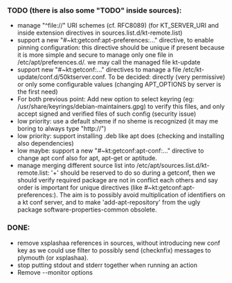 
### TODO (there is also some "TODO" inside sources):

* manage "^file://" URI schemes (cf. RFC8089) (for KT_SERVER_URI and inside extension directives in sources.list.d/kt-remote.list)
* support a new "#~kt:getconf:apt-preferences:..." directive, to enable pinning configuration:
    this directive should be unique if present because it is more simple and secure to manage only one file in /etc/apt/preferences.d/.
    we may call the managed file kt-update
* support new "#~kt:getconf:..." directives to manage a file /etc/kt-update/conf.d/50ktserver.conf.
    To be decided: directly (very permissive) or only some configurable values (changing APT_OPTIONS by server is the first need)
* For both previous point: Add new option to select keyring (eg: /usr/share/keyrings/debian-maintainers.gpg) to verify this files, and only accept signed and verified files of such config (security issue)
* low priority: use a default sheme if no sheme is recognized (it may me boring to always type "http://")
* low priority: support installing .deb like apt does (checking and installing also dependencies)
* low maybe: support a new "#~kt:getconf:apt-conf:..." directive to change apt conf also for apt, apt-get or aptitude.
* manage merging different source list into /etc/apt/sources.list.d/kt-remote.list:
   '+' should be reserved to do so during a getconf, then we should verify required package are not in conflict each others
    and say order is important for unique directives (like #~kt:getconf:apt-preferences:).
    The aim is to possibly avoid multiplication of identifiers on a kt conf server, and to make 'add-apt-repository' from the ugly package software-properties-common obsolete.


### DONE:

* remove xsplashaa references in sources, without introducing new conf key as we could use filter to possibly send (checknfix) messages to plymouth (or xsplashaa).
* stop putting stdout and stderr together when running an action
* Remove --monitor options
